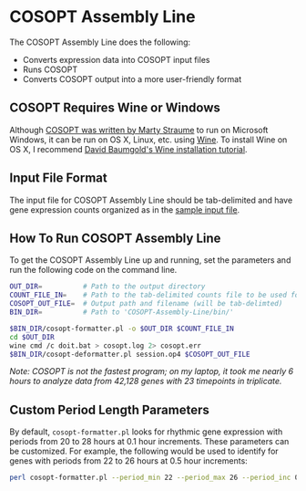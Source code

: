 # COSOPT Assembly Line

The COSOPT Assembly Line does the following:

- Converts expression data into COSOPT input files
- Runs COSOPT
- Converts COSOPT output into a more user-friendly format


## COSOPT Requires Wine or Windows

Although [COSOPT was written by Marty Straume](http://www.ncbi.nlm.nih.gov/pubmed/15063650) to run on Microsoft Windows, it can be run on OS X, Linux, etc. using [Wine](https://wiki.winehq.org/Main_Page). To install Wine on OS X, I recommend [David Baumgold's Wine installation tutorial](http://www.davidbaumgold.com/tutorials/wine-mac/).


## Input File Format

The input file for COSOPT Assembly Line should be tab-delimited and have gene expression counts organized as in the [sample input file](sample-run/counts.tsv).


## How To Run COSOPT Assembly Line

To get the COSOPT Assembly Line up and running, set the parameters and run the following code on the command line.

```sh
OUT_DIR=          # Path to the output directory
COUNT_FILE_IN=    # Path to the tab-delimited counts file to be used for input
COSOPT_OUT_FILE=  # Output path and filename (will be tab-delimted)
BIN_DIR=          # Path to 'COSOPT-Assembly-Line/bin/'

$BIN_DIR/cosopt-formatter.pl -o $OUT_DIR $COUNT_FILE_IN
cd $OUT_DIR
wine cmd /c doit.bat > cosopt.log 2> cosopt.err
$BIN_DIR/cosopt-deformatter.pl session.op4 $COSOPT_OUT_FILE
```

*Note: COSOPT is not the fastest program; on my laptop, it took me nearly 6 hours to analyze data from 42,128 genes with 23 timepoints in triplicate.*


## Custom Period Length Parameters

By default, `cosopt-formatter.pl` looks for rhythmic gene expression with periods from 20 to 28 hours at 0.1 hour increments. These parameters can be customized. For example, the following would be used to identify for genes with periods from 22 to 26 hours at 0.5 hour increments:

```sh
perl cosopt-formatter.pl --period_min 22 --period_max 26 --period_inc 0.5 -o $OUT_DIR $COUNT_FILE_IN
```
